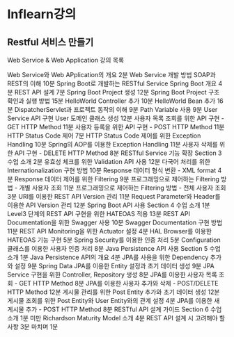 # Inflearn강의
## Restful 서비스 만들기
Web Service & Web Application 강의 목록

Web Service와 Web APplication의 개요
2분
Web Service 개발 방법 SOAP과 REST의 이해
10분
Spring Boot로 개발하는 RESTful Service
Spring Boot 개요
4분
REST API 설계
7분
Spring Boot Project 생성
12분
Spring Boot Project 구조 확인과 실행 방법
15분
HelloWorld Controller 추가
10분
HelloWorld Bean 추가
16분
DispatcherServlet과 프로젝트 동작의 이해
9분
Path Variable 사용
9분
User Service API 구현
User 도메인 클래스 생성
12분
사용자 목록 조회를 위한 API 구현 - GET HTTP Method
11분
사용자 등록을 위한 API 구현 - POST HTTP Method
11분
HTTP Status Code 제어
7분
HTTP Status Code 제어를 위한 Exception Handling
10분
Spring의 AOP를 이용한 Exception Handling
11분
사용자 삭제를 위한 API 구현 - DELETE HTTP Method
8분
RESTful Service 기능 확장
Section 3 수업 소개
2분
유효성 체크를 위한 Validation API 사용
12분
다국어 처리를 위한 Internationalization 구현 방법
10분
Response 데이터 형식 변환 - XML format
4분
Response 데이터 제어를 위한 Filtering
9분
프로그래밍으로 제어하는 Filtering 방법 - 개별 사용자 조회
11분
프로그래밍으로 제어하는 Filtering 방법 - 전체 사용자 조회
3분
URI를 이용한 REST API Version 관리
11분
Request Parameter와 Header를 이용한 API Version 관리
12분
Spring Boot API 사용
Section 4 수업 소개
1분
Level3 단계의 REST API 구현을 위한 HATEOAS 적용
13분
REST API Documentation을 위한 Swagger 사용
10분
Swagger Documentation 구현 방법
11분
REST API Monitoring을 위한 Actuator 설정
4분
HAL Browser를 이용한 HATEOAS 기능 구현
5분
Spring Security를 이용한 인증 처리
5분
Configuration 클래스를 이용한 사용자 인증 처리
8분
Java Persistence API 사용
Section 5 수업 소개
1분
Java Persistence API의 개요
4분
JPA를 사용을 위한 Dependency 추가와 설정
9분
Spring Data JPA를 이용한 Entity 설정과 초기 데이터 생성
9분
JPA Service 구현을 위한 Controller, Repository 생성
8분
JPA를 이용한 사용자 목록 조회 - GET HTTP Method
8분
JPA를 이용한 사용자 추가와 삭제 - POST/DELETE HTTP Method
12분
게시물 관리를 위한 Post Entity 추가와 초기 데이터 생성
12분
게시물 조회를 위한 Post Entity와 User Entity와의 관계 설정
4분
JPA를 이용한 새 게시물 추가 - POST HTTP Method
8분
RESTful API 설계 가이드
Section 6 수업 소개
1분 미만
Richardson Maturity Model 소개
4분
REST API 설계 시 고려해야 할 사항
3분
마치며
1분